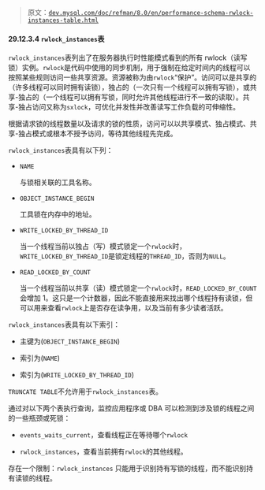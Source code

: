 > 原文：[`dev.mysql.com/doc/refman/8.0/en/performance-schema-rwlock-instances-table.html`](https://dev.mysql.com/doc/refman/8.0/en/performance-schema-rwlock-instances-table.html)

#### 29.12.3.4 `rwlock_instances`表

`rwlock_instances`表列出了在服务器执行时性能模式看到的所有 rwlock（读写锁）实例。`rwlock`是代码中使用的同步机制，用于强制在给定时间内的线程可以按照某些规则访问一些共享资源。资源被称为由`rwlock`“保护”。访问可以是共享的（许多线程可以同时拥有读锁），独占的（一次只有一个线程可以拥有写锁），或共享-独占的（一个线程可以拥有写锁，同时允许其他线程进行不一致的读取）。共享-独占访问又称为`sxlock`，可优化并发性并改善读写工作负载的可伸缩性。

根据请求锁的线程数量以及请求的锁的性质，访问可以以共享模式、独占模式、共享-独占模式或根本不授予访问，等待其他线程先完成。

`rwlock_instances`表具有以下列：

+   `NAME`

    与锁相关联的工具名称。

+   `OBJECT_INSTANCE_BEGIN`

    工具锁在内存中的地址。

+   `WRITE_LOCKED_BY_THREAD_ID`

    当一个线程当前以独占（写）模式锁定一个`rwlock`时，`WRITE_LOCKED_BY_THREAD_ID`是锁定线程的`THREAD_ID`，否则为`NULL`。

+   `READ_LOCKED_BY_COUNT`

    当一个线程当前以共享（读）模式锁定一个`rwlock`时，`READ_LOCKED_BY_COUNT`会增加 1。这只是一个计数器，因此不能直接用来找出哪个线程持有读锁，但可以用来查看`rwlock`上是否存在读争用，以及当前有多少读者活跃。

`rwlock_instances`表具有以下索引：

+   主键为(`OBJECT_INSTANCE_BEGIN`)

+   索引为(`NAME`)

+   索引为(`WRITE_LOCKED_BY_THREAD_ID`)

`TRUNCATE TABLE`不允许用于`rwlock_instances`表。

通过对以下两个表执行查询，监控应用程序或 DBA 可以检测到涉及锁的线程之间的一些瓶颈或死锁：

+   `events_waits_current`，查看线程正在等待哪个`rwlock`

+   `rwlock_instances`，查看当前拥有`rwlock`的其他线程。

存在一个限制：`rwlock_instances` 只能用于识别持有写锁的线程，而不能识别持有读锁的线程。
